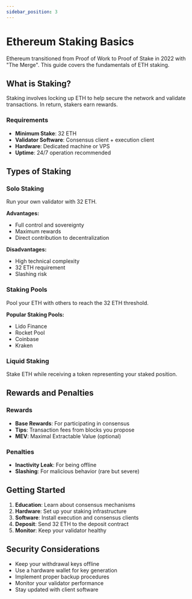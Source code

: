 ```yaml
---
sidebar_position: 3
---
```


# Ethereum Staking Basics

Ethereum transitioned from Proof of Work to Proof of Stake in 2022 with "The Merge". This guide covers the fundamentals of ETH staking.

## What is Staking?

Staking involves locking up ETH to help secure the network and validate transactions. In return, stakers earn rewards.

### Requirements

- **Minimum Stake**: 32 ETH
- **Validator Software**: Consensus client + execution client
- **Hardware**: Dedicated machine or VPS
- **Uptime**: 24/7 operation recommended

## Types of Staking

### Solo Staking
Run your own validator with 32 ETH.

**Advantages:**
- Full control and sovereignty
- Maximum rewards
- Direct contribution to decentralization

**Disadvantages:**
- High technical complexity
- 32 ETH requirement
- Slashing risk

### Staking Pools
Pool your ETH with others to reach the 32 ETH threshold.

**Popular Staking Pools:**
- Lido Finance
- Rocket Pool
- Coinbase
- Kraken

### Liquid Staking
Stake ETH while receiving a token representing your staked position.

## Rewards and Penalties

### Rewards
- **Base Rewards**: For participating in consensus
- **Tips**: Transaction fees from blocks you propose
- **MEV**: Maximal Extractable Value (optional)

### Penalties
- **Inactivity Leak**: For being offline
- **Slashing**: For malicious behavior (rare but severe)

## Getting Started

1. **Education**: Learn about consensus mechanisms
2. **Hardware**: Set up your staking infrastructure
3. **Software**: Install execution and consensus clients
4. **Deposit**: Send 32 ETH to the deposit contract
5. **Monitor**: Keep your validator healthy

## Security Considerations

- Keep your withdrawal keys offline
- Use a hardware wallet for key generation
- Implement proper backup procedures
- Monitor your validator performance
- Stay updated with client software
